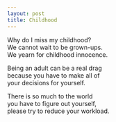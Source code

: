 ```yaml
---
layout: post
title: Childhood
---
```


Why do I miss my childhood?   
We cannot wait to be grown-ups.   
We yearn for childhood innocence.

Being an adult can be a real drag   
because you have to make all of   
your decisions for yourself.

There is so much to the world   
you have to figure out yourself,   
please try to reduce your workload.
